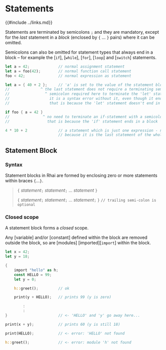 Statements
==========

{{#include ../links.md}}


Statements are terminated by semicolons `;` and they are mandatory,
except for the _last_ statement in a _block_ (enclosed by `{` ... `}` pairs) where it can be omitted.

Semicolons can also be omitted for statement types that always end in a block &ndash; for example
the [`if`], [`while`], [`for`],  [`loop`] and [`switch`] statements.

```rust
let a = 42;             // normal assignment statement
let a = foo(42);        // normal function call statement
foo < 42;               // normal expression as statement

let a = { 40 + 2 };     // 'a' is set to the value of the statement block, which is the value of the last statement
//              ^ the last statement does not require a terminating semicolon (but also works with it)
//                ^ semicolon required here to terminate the 'let' statement
//                  it is a syntax error without it, even though it ends with '}'
//                  that is because the 'let' statement doesn't end in a block

if foo { a = 42 }
//               ^ no need to terminate an if-statement with a semicolon
//                 that is because the 'if' statement ends in a block

4 * 10 + 2              // a statement which is just one expression - no ending semicolon is OK
                        // because it is the last statement of the whole block
```


Statement Block
---------------

### Syntax

Statement blocks in Rhai are formed by enclosing zero or more statements within braces `{`...`}`.

> `{` _statement_`;` _statement_`;` ... _statement_ `}`
>
> `{` _statement_`;` _statement_`;` ... _statement_`;` `}`      `// trailing semi-colon is optional`

### Closed scope

A statement block forms a _closed_ scope.

Any [variable] and/or [constant] defined within the block are removed outside the block, so are
[modules] [imported][`import`] within the block.

```rust
let x = 42;
let y = 18;

{
    import "hello" as h;
    const HELLO = 99;
    let y = 0;

    h::greet();         // ok

    print(y + HELLO);   // prints 99 (y is zero)

        :    
        :    
}                       // <- 'HELLO' and 'y' go away here...

print(x + y);           // prints 60 (y is still 18)

print(HELLO);           // <- error: 'HELLO' not found

h::greet();             // <- error: module 'h' not found
```

